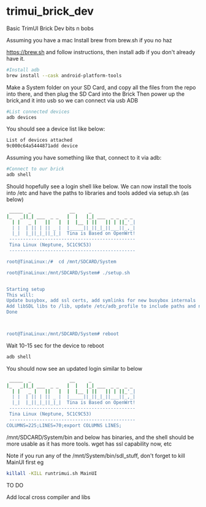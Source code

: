 # trimui_brick_dev
Basic TrimUI Brick Dev bits n bobs


Assuming you have a mac
Install brew from brew.sh if you no haz

https://brew.sh and follow instructions, then install adb if you don't already have it.

```bash
#Install adb
brew install --cask android-platform-tools
```

Make a System folder on your SD Card, and copy all the files from the repo into there, and then plug the SD Card into the Brick
Then power up the brick,and it into usb so we can connect via usb ADB

```bash
#List connected devices
adb devices
```
You should see a device list like below:

```bash
List of devices attached
9c000c64a5444871add	device
```

Assuming you have something like that, connect to it via adb:

```bash
#Connect to our brick
adb shell
```

Should hopefully see a login shell like below.
We can now install the tools into /etc and have the paths to libraries and tools added via setup.sh (as below)

```bash
 _____  _              __     _
|_   _||_| ___  _ _   |  |   |_| ___  _ _  _ _
  | |   _ |   ||   |  |  |__ | ||   || | ||_'_|
  | |  | || | || _ |  |_____||_||_|_||___||_,_|
  |_|  |_||_|_||_|_|  Tina is Based on OpenWrt!
 ----------------------------------------------
 Tina Linux (Neptune, 5C1C9C53)
 ----------------------------------------------

root@TinaLinux:/#  cd /mnt/SDCARD/System

root@TinaLinux:/mnt/SDCARD/System# ./setup.sh 


Starting setup
This will:
Update busybox, add ssl certs, add symlinks for new busybox internals
Add libSDL libs to /lib, update /etc/adb_profile to include paths and nicer defaults
Done



root@TinaLinux:/mnt/SDCARD/System# reboot
```

Wait 10-15 sec for the device to reboot


```bash
adb shell

```

You should now see an updated login similar to below

```bash
 _____  _              __     _
|_   _||_| ___  _ _   |  |   |_| ___  _ _  _ _
  | |   _ |   ||   |  |  |__ | ||   || | ||_'_|
  | |  | || | || _ |  |_____||_||_|_||___||_,_|
  |_|  |_||_|_||_|_|  Tina is Based on OpenWrt!
 ----------------------------------------------
 Tina Linux (Neptune, 5C1C9C53)
 ----------------------------------------------
COLUMNS=225;LINES=70;export COLUMNS LINES;

```


/mnt/SDCARD/System/bin and below has binaries, and the shell should be more usable as it has more tools.
wget has ssl capability now, etc


Note if you run any of the /mnt/System/bin/sdl_stuff, don't forget to kill MainUI first
eg

```bash
killall -KILL runtrimui.sh MainUI
```
  
TO DO

Add local cross compiler and libs


